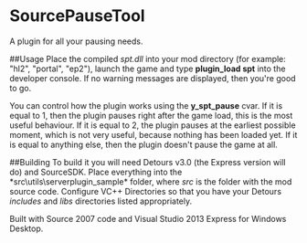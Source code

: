 SourcePauseTool
===============

A plugin for all your pausing needs.

##Usage
Place the compiled *spt.dll* into your mod directory (for example: "hl2", "portal", "ep2"), launch the game and type **plugin_load spt** into the developer console. If no warning messages are displayed, then you're good to go.

You can control how the plugin works using the **y_spt_pause** cvar. If it is equal to 1, then the plugin pauses right after the game load, this is the most useful behaviour. If it is equal to 2, the plugin pauses at the earliest possible moment, which is not very useful, because nothing has been loaded yet. If it is equal to anything else, then the plugin doesn't pause the game at all.

##Building
To build it you will need Detours v3.0 (the Express version will do) and SourceSDK. Place everything into the *src\utils\serverplugin_sample\* folder, where *src* is the folder with the mod source code. Configure VC++ Directories so that you have your Detours *includes* and *libs* directories listed appropriately.

Built with Source 2007 code and Visual Studio 2013 Express for Windows Desktop.
